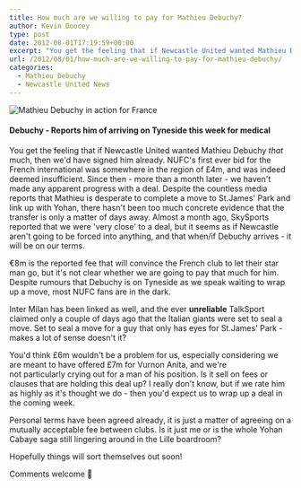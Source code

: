 ```yaml
---
title: How much are we willing to pay for Mathieu Debuchy?
author: Kevin Doocey
type: post
date: 2012-08-01T17:19:59+00:00
excerpt: "You get the feeling that if Newcastle United wanted Mathieu Debuchy that much, then we'd have signed him already. NUFC's first ever bid for the French international was somewhere.."
url: /2012/08/01/how-much-are-we-willing-to-pay-for-mathieu-debuchy/
categories:
  - Mathieu Debuchy
  - Newcastle United News
---
```


![Mathieu Debuchy in action for France](https://www.tynetime.com/wp-content/uploads/2012/08/Mathieu-Debuchy-France.jpg "Mathieu-Debuchy-France")

#### Debuchy - Reports him of arriving on Tyneside this week for medical

You get the feeling that if Newcastle United wanted Mathieu Debuchy *that* much, then we'd have signed him already. NUFC's first ever bid for the French international was somewhere in the region of £4m, and was indeed deemed insufficient. Since then - more than a month later - we haven't made any apparent progress with a deal. Despite the countless media reports that Mathieu is desperate to complete a move to St.James' Park and link up with Yohan, there hasn't been too much concrete evidence that the transfer is only a matter of days away. Almost a month ago, SkySports reported that we were 'very close' to a deal, but it seems as if Newcastle aren't going to be forced into anything, and that when/if Debuchy arrives - it will be on our terms.

€8m is the reported fee that will convince the French club to let their star man go, but it's not clear whether we are going to pay that much for him. Despite rumours that Debuchy is on Tyneside as we speak waiting to wrap up a move, most NUFC fans are in the dark.

Inter Milan has been linked as well, and the ever **unreliable** TalkSport claimed only a couple of days ago that the Italian giants were set to seal a move. Set to seal a move for a guy that only has eyes for St.James' Park - makes a lot of sense doesn't it?

You'd think £6m wouldn't be a problem for us, especially considering we are meant to have offered £7m for Vurnon Anita, and we're not particularly crying out for a man of his position. Is it sell on fees or clauses that are holding this deal up? I really don't know, but if we rate him as highly as it's thought we do - then you'd expect us to wrap up a deal in the coming week.

Personal terms have been agreed already, it is just a matter of agreeing on a mutually acceptable fee between clubs. Is it just me or is the whole Yohan Cabaye saga still lingering around in the Lille boardroom?

Hopefully things will sort themselves out soon!

Comments welcome 🙂
